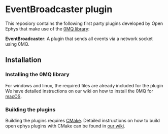 # EventBroadcaster plugin
This reposiory contains the following first party plugins developed by Open Ephys that make use of the [0MQ library](http://zeromq.org/):

**EventBroadcaster**: A plugin that sends all events via a network socket using 0MQ.

## Installation
### Installing the 0MQ library
For windows and linux, the required files are already included for the plugin
We have detailed instructions on our wiki on how to install the 0MQ for [macOS](https://open-ephys.atlassian.net/wiki/spaces/OEW/pages/491555/macOS).

### Building the plugins
Building the plugins requires [CMake](https://cmake.org/). Detailed instructions on how to build open ephys plugins with CMake can be found in [our wiki](https://open-ephys.atlassian.net/wiki/spaces/OEW/pages/1259110401/Plugin+CMake+Builds).
 